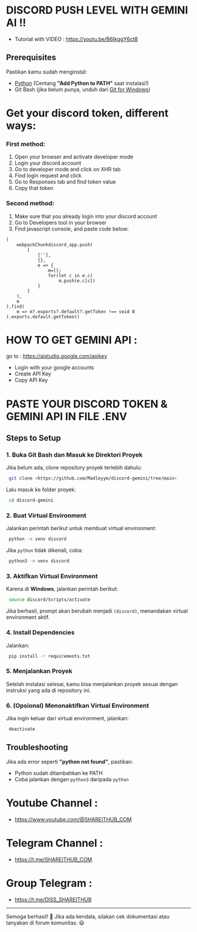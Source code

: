 # DISCORD PUSH LEVEL WITH GEMINI AI !!

* Tutorial with VIDEO : https://youtu.be/B6IkggY6ct8

## Prerequisites
Pastikan kamu sudah menginstal:
- [Python](https://www.python.org/downloads/) (Centang **"Add Python to PATH"** saat instalasi!)
- Git Bash (jika belum punya, unduh dari [Git for Windows](https://git-scm.com/downloads))

# Get your discord token, different ways:

### First method:
1. Open your browser and activate developer mode
2. Login your discord account
3. Go to developer mode and click on XHR tab
4. Find login request and click
5. Go to Responses tab and find token value
6. Copy that token

### Second method:
1. Make sure that you already login into your discord account
2. Go to Developers tool in your browser
3. Find javascript console, and paste code below:

```
(
    webpackChunkdiscord_app.push(
        [
            [''],
            {},
            e => {
                m=[];
                for(let c in e.c)
                    m.push(e.c[c])
            }
        ]
    ),
    m
).find(
    m => m?.exports?.default?.getToken !== void 0
).exports.default.getToken()
```

# HOW TO GET GEMINI API :

go to : https://aistudio.google.com/apikey

* Login with your google accounts
* Create API Key
* Copy API Key

# PASTE YOUR DISCORD TOKEN & GEMINI API IN FILE .ENV

## Steps to Setup

### 1. Buka Git Bash dan Masuk ke Direktori Proyek
Jika belum ada, clone repository proyek terlebih dahulu:
```bash
 git clone <https://github.com/Madleyym/discord-gemini/tree/main>
```
Lalu masuk ke folder proyek:
```bash
 cd discord-gemini
```

### 2. Buat Virtual Environment
Jalankan perintah berikut untuk membuat virtual environment:
```bash
 python -m venv discord
```
Jika `python` tidak dikenali, coba:
```bash
 python3 -m venv discord
```

### 3. Aktifkan Virtual Environment
Karena di **Windows**, jalankan perintah berikut:
```bash
 source discord/Scripts/activate
```
Jika berhasil, prompt akan berubah menjadi `(discord)`, menandakan virtual environment aktif.

### 4. Install Dependencies
Jalankan:
```bash
 pip install -r requirements.txt
```

### 5. Menjalankan Proyek
Setelah instalasi selesai, kamu bisa menjalankan proyek sesuai dengan instruksi yang ada di repository ini.

### 6. (Opsional) Menonaktifkan Virtual Environment
Jika ingin keluar dari virtual environment, jalankan:
```bash
 deactivate
```

## Troubleshooting
Jika ada error seperti **"python not found"**, pastikan:
- Python sudah ditambahkan ke PATH
- Coba jalankan dengan `python3` daripada `python`

# Youtube Channel :
* https://www.youtube.com/@SHAREITHUB_COM

# Telegram Channel :
* https://t.me/SHAREITHUB_COM

# Group Telegram :
* https://t.me/DISS_SHAREITHUB

---
Semoga berhasil! 🚀 Jika ada kendala, silakan cek dokumentasi atau tanyakan di forum komunitas. 😃

